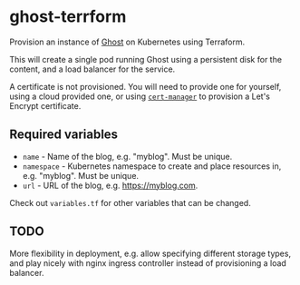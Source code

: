 # ghost-terrform

Provision an instance of [Ghost](https://github.com/TryGhost/Ghost) on Kubernetes using Terraform.

This will create a single pod running Ghost using a persistent disk for the content, and a
load balancer for the service.

A certificate is not provisioned. You will need to provide one for yourself, using a cloud provided
one, or using [`cert-manager`](https://cert-manager.io/) to provision a Let's Encrypt certificate.

## Required variables

* `name` - Name of the blog, e.g. "myblog". Must be unique.
* `namespace` - Kubernetes namespace to create and place resources in, e.g. "myblog". Must be unique.
* `url` - URL of the blog, e.g. https://myblog.com.

Check out `variables.tf` for other variables that can be changed.

## TODO

More flexibility in deployment, e.g. allow specifying different storage types, and play nicely with
nginx ingress controller instead of provisioning a load balancer.